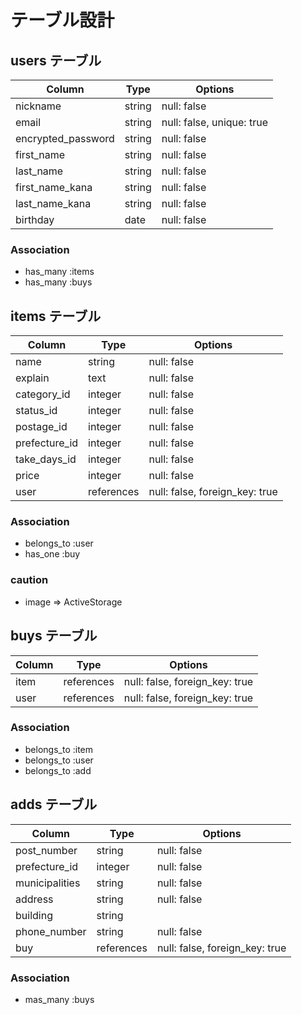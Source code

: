 # テーブル設計



## users テーブル

| Column             | Type   | Options                   |
| ------------------ | ------ | ------------------------- |
| nickname           | string | null: false               |
| email              | string | null: false, unique: true |
| encrypted_password | string | null: false               |
| first_name         | string | null: false               |
| last_name          | string | null: false               |
| first_name_kana    | string | null: false               |
| last_name_kana     | string | null: false               |
| birthday           | date   | null: false               |

### Association

- has_many :items
- has_many :buys





## items テーブル

| Column        | Type       | Options                        |
| ------------- | ---------- | ------------------------------ |
| name          | string     | null: false                    |
| explain       | text       | null: false                    |
| category_id   | integer    | null: false                    |
| status_id     | integer    | null: false                    |
| postage_id    | integer    | null: false                    |
| prefecture_id | integer    | null: false                    |
| take_days_id  | integer    | null: false                    |
| price         | integer    | null: false                    |
| user          | references | null: false, foreign_key: true |

### Association

- belongs_to :user
- has_one    :buy

### caution
- image => ActiveStorage

 



## buys テーブル

| Column         | Type       | Options                        |
| -------------- | ---------- | ------------------------------ |
| item           | references | null: false, foreign_key: true |
| user           | references | null: false, foreign_key: true |

### Association

- belongs_to :item
- belongs_to :user
- belongs_to :add





## adds テーブル

| Column         | Type       | Options                        |
| -------------- | ---------- | ------------------------------ |
| post_number    | string     | null: false                    |
| prefecture_id  | integer    | null: false                    |
| municipalities | string     | null: false                    |
| address        | string     | null: false                    |
| building       | string     |                                |
| phone_number   | string     | null: false                    |
| buy            | references | null: false, foreign_key: true |

### Association

- mas_many   :buys